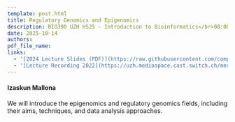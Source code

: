 ```yaml
---
template: post.html
title: Regulatory Genomics and Epigenomics
description: BIO390 UZH HS25 - Introduction to Bioinformatics</br>08:00-09:45 @ UZH Irchel Y03-G-85
date: 2025-10-14
authors:
pdf_file_name: 
links:
  - '[2024 Lecture Slides (PDF)](https://raw.githubusercontent.com/compbiozurich/UZH-BIO390/main/course-material/2024-10-15__Izaskun-Mallona__Regulatory_Genomics_Epigenomics__UZH-BIO390-HS24.pdf)'
  - '[Lecture Recording 2022](https://uzh.mediaspace.cast.switch.ch/media/Introduction%20to%20Bioinformatics%20-%20Lecture%2005%3A%20Regulatory%20Genomics%20and%20Epigenomics/0_tgtkdcva)'
---
```


#### Izaskun Mallona

We will introduce the epigenomics and regulatory genomics fields, including their
aims, techniques, and data analysis approaches.

<!--more-->
